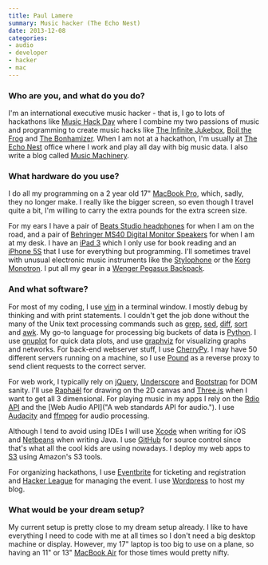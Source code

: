 ```yaml
---
title: Paul Lamere
summary: Music hacker (The Echo Nest)
date: 2013-12-08
categories:
- audio
- developer
- hacker
- mac
---
```


### Who are you, and what do you do?

I'm an international executive music hacker - that is, I go to lots of hackathons like [Music Hack Day](http://musichackday.org/ "The Music Hack Day site.") where I combine my two passions of music and programming to create music hacks like [The Infinite Jukebox](http://labs.echonest.com/Uploader/index.html "A hack that generates a never-ending always-changing version of an uploaded song."), [Boil the Frog](http://static.echonest.com/frog/ "A hack that generates two seamless playlists of different artists.") and [The Bonhamizer](http://static.echonest.com/bonhamizer/ "A hack that re-renders a song as though Led Zepplin's drummer was playing in it."). When I am not at a hackathon, I'm usually at [The Echo Nest](http://the.echonest.com/ "The Echo Nest site.") office where I work and play all day with big music data. I also write a blog called [Music Machinery](http://musicmachinery.com/ "Paul's music weblog").

### What hardware do you use?

I do all my programming on a 2 year old 17" [MacBook Pro][macbook-pro], which, sadly, they no longer make. I really like the bigger screen, so even though I travel quite a bit, I'm willing to carry the extra pounds for the extra screen size.

For my ears I have a pair of [Beats Studio headphones][studio] for when I am on the road, and a pair of [Behringer MS40 Digital Monitor Speakers][ms40] for when I am at my desk. I have an [iPad 3][ipad-3] which I only use for book reading and an [iPhone 5S][iphone-5s] that I use for everything but programming. I'll sometimes travel with unusual electronic music instruments like the [Stylophone][] or the [Korg Monotron][monotron]. I put all my gear in a [Wenger Pegasus Backpack][pegasus].

### And what software?

For most of my coding, I use [vim][] in a terminal window. I mostly debug by thinking and with print statements. I couldn't get the job done without the many of the Unix text processing commands such as [grep][], [sed][], [diff][], [sort][] and [awk][]. My go-to language for processing big buckets of data is [Python][]. I use [gnuplot][] for quick data plots, and use [graphviz][] for visualizing graphs and networks. For back-end webserver stuff, I use [CherryPy][]. I may have 50 different servers running on a machine, so I use [Pound][] as a reverse proxy to send client requests to the correct server.

For web work, I typically rely on [jQuery][], [Underscore][] and [Bootstrap][] for DOM sanity. I'll use [Raphaël][raphael] for drawing on the 2D canvas and [Three.js][] when I want to get all 3 dimensional. For playing music in my apps I rely on the [Rdio API](http://www.rdio.com/developers/docs/ "Rdio's API documentation.") and the [Web Audio API]("A web standards API for audio."). I use [Audacity][] and [ffmpeg][] for audio processing. 

Although I tend to avoid using IDEs I will use [Xcode][] when writing for iOS and [Netbeans][] when writing Java. I use [GitHub][] for source control since that's what all the cool kids are using nowadays. I deploy my web apps to [S3][] using Amazon's S3 tools.

For organizing hackathons, I use [Eventbrite][] for ticketing and registration and [Hacker League][hacker-league] for managing the event. I use [Wordpress][] to host my blog.

### What would be your dream setup?

My current setup is pretty close to my dream setup already. I like to have everything I need to code with me at all times so I don't need a big desktop machine or display. However, my 17" laptop is too big to use on a plane, so having an 11" or 13" [MacBook Air][macbook-air] for those times would pretty nifty.

[audacity]: https://sourceforge.net/projects/audacity/ "An open-source, cross-platform audio editor."
[awk]: https://en.wikipedia.org/wiki/AWK "Data formatting language/software."
[bootstrap]: https://getbootstrap.com/ "A front-end web framework."
[cherrypy]: https://www.cherrypy.org/ "A Python-based web framework."
[diff]: https://en.wikipedia.org/wiki/Diff "A command-line tool for comparing the differences between files."
[eventbrite]: https://www.eventbrite.com/ "An event-hosting service."
[ffmpeg]: http://www.ffmpeg.org/ "Comprehensive audio/video software."
[github]: https://github.com/ "A Git code repository service."
[gnuplot]: http://www.gnuplot.info/ "A command-line graphing tool."
[graphviz]: https://www.graphviz.org/ "A tool for creating graphs."
[grep]: http://www.gnu.org/software/grep/ "A command-line tool for pattern matching in files."
[hacker-league]: http://web.archive.org/web/20221204113431/https://www.hackerleague.org/ "A service for organising hackathons."
[ipad-3]: https://www.apple.com/ipad/ "A tablet device with a retina display."
[iphone-5s]: https://en.wikipedia.org/wiki/IPhone_5S "A smartphone."
[jquery]: https://jquery.com/ "A Javascript framework."
[macbook-air]: https://www.apple.com/macbook-air/ "A very thin laptop."
[macbook-pro]: https://www.apple.com/macbook-pro/ "A laptop."
[monotron]: http://web.archive.org/web/20160508065846/http://www.amazon.com/Korg-Monotron-Analogue-Ribbon-Synthesizer/dp/B003DX96TW "An analog synth."
[ms40]: https://www.behringer.com/EN/Products/MS40.aspx "Digital monitor speakers."
[netbeans]: https://en.wikipedia.org/wiki/NetBeans "A Java programming IDE."
[pegasus]: http://wenger.ch/global/en "A computer backpack."
[pound]: http://www.apsis.ch/pound/ "Reverse proxy and load balancer software."
[python]: https://www.python.org/ "An interpreted scripting language."
[raphael]: https://dmitrybaranovskiy.github.io/raphael/ "A Javascript library for working with vector graphics."
[s3]: https://aws.amazon.com/s3/ "Cloud-based Internet storage magic."
[sed]: http://www.gnu.org/software/sed/ "Text filtering software."
[sort]: https://en.wikipedia.org/wiki/Sort_%28Unix%29 "A command-line tool for sorting input."
[studio]: https://www.beatsbydre.com/headphones/beats-beatsstudio "Fancy over-the-ear headphones."
[stylophone]: https://en.wikipedia.org/wiki/Stylophone "A miniature synthesiser."
[three.js]: https://threejs.org/ "A Javascript 3D library."
[underscore]: https://underscorejs.org/ "A Javascript utility framework."
[vim]: https://www.vim.org/ "A command-line text editor."
[wordpress]: https://wordpress.com/ "Weblog publishing software."
[xcode]: https://en.wikipedia.org/wiki/Xcode "An IDE for Mac developers."
